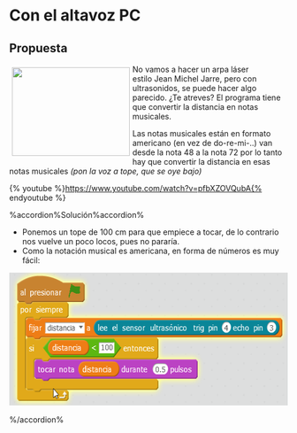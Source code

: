 
# Con el altavoz PC

## Propuesta

<img src="http://i.ytimg.com/vi/9DlwQJX3qag/hqdefault.jpg" width="213" height="160" style="float: left; margin: 5px;" />No vamos a hacer un arpa láser estilo Jean Michel Jarre, pero con ultrasonidos, se puede hacer algo parecido. ¿Te atreves? El programa tiene que convertir la distancia en notas musicales.

Las notas musicales están en formato americano (en vez de do-re-mi-..) van desde la nota 48 a la nota 72 por lo tanto hay que convertir la distancia en esas notas musicales _(pon la voz a tope, que se oye bajo)_

{% youtube %}https://www.youtube.com/watch?v=pfbXZOVQubA{% endyoutube %}


%accordion%Solución%accordion%

- Ponemos un tope de 100 cm para que empiece a tocar, de lo contrario nos vuelve un poco locos, pues no pararía.
- Como la notación musical es americana, en forma de números es muy fácil:

<img src="img/2017-02-14_06_40_57-mBlock_-_Based_On_Scratch_From_the_MIT_Media_Lab(v3.4.5)_-_Puerto_serie_Conectad.png" width="609" height="240" />



%/accordion%




